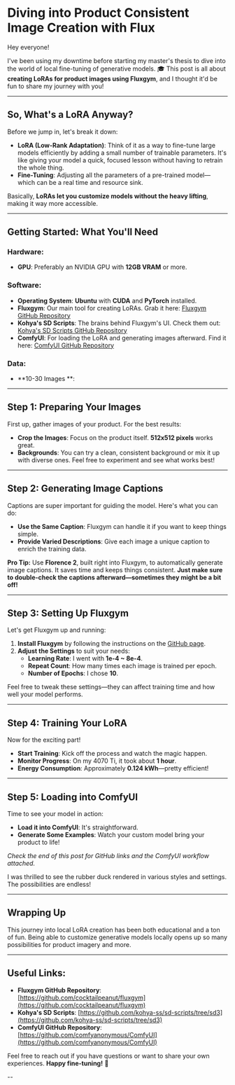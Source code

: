 # Diving into Product Consistent Image Creation with Flux

Hey everyone!

I've been using my downtime before starting my master's thesis to dive into the world of local fine-tuning of generative models. 🎓 This post is all about **creating LoRAs for product images using Fluxgym**, and I thought it'd be fun to share my journey with you!

---

## So, What's a LoRA Anyway?

Before we jump in, let's break it down:

- **LoRA (Low-Rank Adaptation)**: Think of it as a way to fine-tune large models efficiently by adding a small number of trainable parameters. It's like giving your model a quick, focused lesson without having to retrain the whole thing.
- **Fine-Tuning**: Adjusting all the parameters of a pre-trained model—which can be a real time and resource sink.

Basically, **LoRAs let you customize models without the heavy lifting**, making it way more accessible.

---

## Getting Started: What You'll Need

### Hardware:

- **GPU**: Preferably an NVIDIA GPU with **12GB VRAM** or more.

### Software:

- **Operating System**: **Ubuntu** with **CUDA** and **PyTorch** installed.
- **Fluxgym**: Our main tool for creating LoRAs. Grab it here: [Fluxgym GitHub Repository](https://github.com/cocktailpeanut/fluxgym)
- **Kohya's SD Scripts**: The brains behind Fluxgym's UI. Check them out: [Kohya's SD Scripts GitHub Repository](https://github.com/kohya-ss/sd-scripts/tree/sd3)
- **ComfyUI**: For loading the LoRA and generating images afterward. Find it here: [ComfyUI GitHub Repository](https://github.com/comfyanonymous/ComfyUI)

### Data:

- **10-30 Images **:

---

## Step 1: Preparing Your Images

First up, gather images of your product. For the best results:

- **Crop the Images**: Focus on the product itself. **512x512 pixels** works great.
- **Backgrounds**: You can try a clean, consistent background or mix it up with diverse ones. Feel free to experiment and see what works best!

---

## Step 2: Generating Image Captions

Captions are super important for guiding the model. Here's what you can do:

- **Use the Same Caption**: Fluxgym can handle it if you want to keep things simple.
- **Provide Varied Descriptions**: Give each image a unique caption to enrich the training data.

**Pro Tip:** Use **Florence 2**, built right into Fluxgym, to automatically generate image captions. It saves time and keeps things consistent. **Just make sure to double-check the captions afterward—sometimes they might be a bit off!**

---

## Step 3: Setting Up Fluxgym

Let's get Fluxgym up and running:

1. **Install Fluxgym** by following the instructions on the [GitHub page](https://github.com/cocktailpeanut/fluxgym).
2. **Adjust the Settings** to suit your needs:
   - **Learning Rate**: I went with **1e-4 ~ 8e-4**.
   - **Repeat Count**: How many times each image is trained per epoch.
   - **Number of Epochs**: I chose **10**.

Feel free to tweak these settings—they can affect training time and how well your model performs.

---

## Step 4: Training Your LoRA

Now for the exciting part!

- **Start Training**: Kick off the process and watch the magic happen.
- **Monitor Progress**: On my 4070 Ti, it took about **1 hour**.
- **Energy Consumption**: Approximately **0.124 kWh**—pretty efficient!

---

## Step 5: Loading into ComfyUI

Time to see your model in action:

- **Load it into ComfyUI**: It's straightforward.
- **Generate Some Examples**: Watch your custom model bring your product to life!

*Check the end of this post for GitHub links and the ComfyUI workflow attached.*

I was thrilled to see the rubber duck rendered in various styles and settings. The possibilities are endless!

---

## Wrapping Up

This journey into local LoRA creation has been both educational and a ton of fun. Being able to customize generative models locally opens up so many possibilities for product imagery and more.



---

## Useful Links:

- **Fluxgym GitHub Repository**: [https://github.com/cocktailpeanut/fluxgym](https://github.com/cocktailpeanut/fluxgym)
- **Kohya's SD Scripts**: [https://github.com/kohya-ss/sd-scripts/tree/sd3](https://github.com/kohya-ss/sd-scripts/tree/sd3)
- **ComfyUI GitHub Repository**: [https://github.com/comfyanonymous/ComfyUI](https://github.com/comfyanonymous/ComfyUI)

Feel free to reach out if you have questions or want to share your own experiences. **Happy fine-tuning!** 🚀

--
